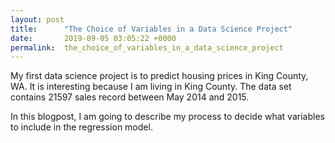 ```yaml
---
layout: post
title:      "The Choice of Variables in a Data Science Project"
date:       2019-09-05 03:05:22 +0000
permalink:  the_choice_of_variables_in_a_data_science_project
---
```



My first data science project is to predict housing prices in King County, WA. It is interesting because I am living in King County. The data set contains 21597 sales record between May 2014 and 2015. 

In this blogpost, I am going to describe my process to decide what variables to include in the regression model.




